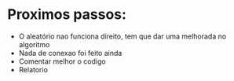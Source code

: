 # Proximos passos:

- O aleatório nao funciona direito, tem que dar uma melhorada no algoritmo
- Nada de conexao foi feito ainda
- Comentar melhor o codigo
- Relatorio
